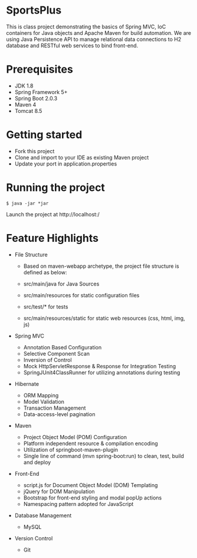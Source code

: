 # SportsPlus

This is class project demonstrating the basics of Spring MVC, IoC containers for Java objects
and Apache Maven for build automation. We are using Java Persistence API to manage relational data
connections to H2 database and RESTful web services to bind front-end.

# Prerequisites
* JDK 1.8
* Spring Framework 5+
* Spring Boot 2.0.3
* Maven 4
* Tomcat 8.5

# Getting started

* Fork this project
* Clone and import to your IDE as existing Maven project
* Update your port in application.properties

# Running the project

```
$ java -jar *jar

```

Launch the project at http://localhost:<port>/

# Feature Highlights


* File Structure

	* Based on maven-webapp archetype, the project file structure is defined as below:
	
	* src/main/java for Java Sources
	* src/main/resources for static configuration files
	* src/test/* for tests
	* src/main/resources/static for static web resources (css, html, img, js)


* Spring MVC

	* Annotation Based Configuration
	* Selective Component Scan
	* Inversion of Control
	* Mock HttpServletResponse & Response for Integration Testing
	* SpringJUnit4ClassRunner for utilizing annotations during testing


* Hibernate

	* ORM Mapping
	* Model Validation
	* Transaction Management
	* Data-access-level pagination
	
	
* Maven

	* Project Object Model (POM) Configuration
	* Platform independent resource & compilation encoding
	* Utilization of springboot-maven-plugin
	* Single line of command (mvn spring-boot:run) to clean, test, build and deploy



* Front-End

	* script.js for Document Object Model (DOM) Templating
	* jQuery for DOM Manipulation
	* Bootstrap for front-end styling and modal popUp actions
	* Namespacing pattern adopted for JavaScript
	
	
* Database Management
	* MySQL
	
	
* Version Control
	* Git
	
	
